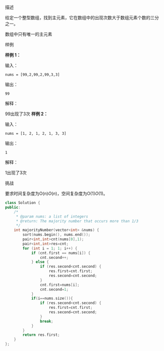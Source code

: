 描述

给定一个整型数组，找到主元素，它在数组中的出现次数大于数组元素个数的三分之一。

数组中只有唯一的主元素

样例

**样例 1：**

输入：

```
nums = [99,2,99,2,99,3,3]
```

输出：

```
99
```

解释：

99出现了3次
**样例 2：**

输入：

```
nums = [1, 2, 1, 2, 1, 3, 3]
```

输出：

```
1
```

解释：

1出现了3次

挑战

要求时间复杂度为O(n)*O*(*n*)，空间复杂度为O(1)*O*(1)。

```cpp
class Solution {
public:
    /*
     * @param nums: a list of integers
     * @return: The majority number that occurs more than 1/3
     */
    int majorityNumber(vector<int> &nums) {
        sort(nums.begin(), nums.end());
        pair<int,int>cnt(nums[0],1);
        pair<int,int>res=cnt;
        for (int i = 1; 1; i++) {
            if (cnt.first == nums[i]) {
                cnt.second++;
            } else {
                if (res.second<cnt.second) {
                    res.first=cnt.first;
                    res.second=cnt.second;
                }
                cnt.first=nums[i];
                cnt.second=1;
            }
            if(i==nums.size()){
                if (res.second<cnt.second) {
                    res.first=cnt.first;
                    res.second=cnt.second;
                }
                break;
            }
        }
        return res.first;
    }
};
```



